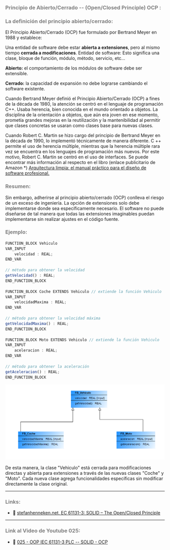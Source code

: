 ### <span style="color:grey"> Principio de Abierto/Cerrado --  (Open/Closed Principle) OCP :</span>

### <span style="color:grey">La definición del principio abierto/cerrado:</span>
El Principio Abierto/Cerrado (OCP) fue formulado por Bertrand Meyer en 1988 y establece:

Una entidad de software debe estar **abierta a extensiones**, pero al mismo tiempo **cerrada a modificaciones**.
Entidad de software: Esto significa una clase, bloque de función, módulo, método, servicio, etc...

**Abierto:** el comportamiento de los módulos de software debe ser extensible.

**Cerrado:** la capacidad de expansión no debe lograrse cambiando el software existente.

Cuando Bertrand Meyer definió el Principio Abierto/Cerrado (OCP) a fines de la década de 1980, la atención se centró en el lenguaje de programación C++. Usaba herencia, bien conocida en el mundo orientado a objetos. La disciplina de la orientación a objetos, que aún era joven en ese momento, prometía grandes mejoras en la reutilización y la mantenibilidad al permitir que clases concretas se usaran como clases base para nuevas clases.

Cuando Robert C. Martin se hizo cargo del principio de Bertrand Meyer en la década de 1990, lo implementó técnicamente de manera diferente. C ++ permite el uso de herencia múltiple, mientras que la herencia múltiple rara vez se encuentra en los lenguajes de programación más nuevos. Por este motivo, Robert C. Martin se centró en el uso de interfaces. Se puede encontrar más información al respecto en el libro (enlace publicitario de Amazon *) [Arquitectura limpia: el manual práctico para el diseño de software profesional.](https://www.amazon.de/gp/product/395845724X/ref=as_li_tl?ie=UTF8&camp=1638&creative=6742&creativeASIN=395845724X&linkCode=as2&tag=0101e3-21&linkId=77473018891c27120a9cebe02be17c27)

### <span style="color:grey">Resumen:</span>
Sin embargo, adherirse al principio abierto/cerrado (OCP) conlleva el riesgo de un exceso de ingeniería. La opción de extensiones solo debe implementarse donde sea específicamente necesario. El software no puede diseñarse de tal manera que todas las extensiones imaginables puedan implementarse sin realizar ajustes en el código fuente.

### <span style="color:grey">Ejemplo:</span>

```javascript
FUNCTION_BLOCK Vehiculo
VAR_INPUT
    velocidad : REAL;
END_VAR

// método para obtener la velocidad
getVelocidad() : REAL;
END_FUNCTION_BLOCK

FUNCTION_BLOCK Coche EXTENDS Vehiculo // extiende la función Vehiculo
VAR_INPUT
    velocidadMaxima : REAL;
END_VAR

// método para obtener la velocidad máxima
getVelocidadMaxima() : REAL;
END_FUNCTION_BLOCK

FUNCTION_BLOCK Moto EXTENDS Vehiculo // extiende la función Vehiculo
VAR_INPUT
    aceleracion : REAL;
END_VAR

// método para obtener la aceleración
getAceleracion() : REAL;
END_FUNCTION_BLOCK
```
![SOLID_OCP](../imagenes/SOLID_OCP.PNG)

De esta manera, la clase "Vehiculo" está cerrada para modificaciones directas y abierta para extensiones a través de las nuevas clases "Coche" y "Moto". Cada nueva clase agrega funcionalidades específicas sin modificar directamente la clase original.
***
### <span style="color:grey">Links:</span>

- 🔗 [stefanhenneken.net, EC 61131-3: SOLID – The Open/Closed Principle](https://stefanhenneken.net/2023/04/06/iec-61131-3-solid-the-open-closed-principle/)
***
### <span style="color:grey">Link al Video de Youtube 025:</span>
- 🔗 [025 - OOP IEC 61131-3 PLC -- SOLID - OCP]()